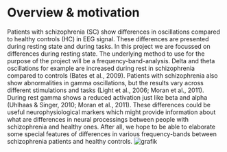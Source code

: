 # Overview & motivation

Patients with schizophrenia (SC) show differences in oscillations compared to healthy controls (HC) in EEG signal. These differences are presented during resting state and during tasks. In this project we are focussed on differences during resting state. The underlying method to use for the purpose of the project will be a frequency-band-analysis. Delta and theta oscillations for example are increased during rest in schizophrenia compared to controls (Bates et al., 2009). Patients with schizophrenia also show abnormalities in gamma oscillations, but the results vary across different stimulations and tasks (Light et al., 2006; Moran et al., 2011). During rest gamma shows a reduced activation just like beta and alpha (Uhlhaas & Singer, 2010; Moran et al., 2011). These differences could be useful neurophysiological markers which might provide information about what are differences in neural processings between people with schizophrenia and healthy ones. After all, we hope to be able to elaborate some special features of differences in various frequency-bands between schizophrenia patients and healthy controls.
![grafik](https://user-images.githubusercontent.com/83163446/128743793-ef88b73a-e24b-4aa7-ae60-ceec45cd3710.png)


